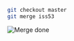 ```bash
git checkout master
git merge iss53
```

![Merge done](https://jntakpe.github.io/dxp-training/resources/images/merge_done.png)
